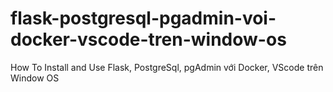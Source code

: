 # flask-postgresql-pgadmin-voi-docker-vscode-tren-window-os
How To Install and Use Flask, PostgreSql, pgAdmin với Docker, VScode trên Window OS
